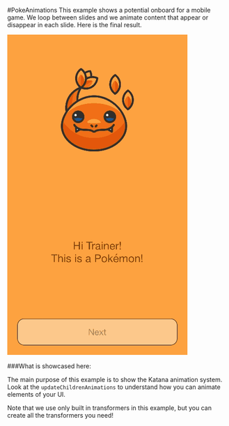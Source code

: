 #PokeAnimations
This example shows a potential onboard for a mobile game. We loop between slides and we animate content that appear or disappear in each slide.
Here is the final result.

![](PokeAnimationsExample.gif)

###What is showcased here:

The main purpose of this example is to show the Katana animation system. Look at the `updateChildrenAnimations` to understand how you can animate elements of your UI.


Note that we use only built in transformers in this example, but you can create all the transformers you need!